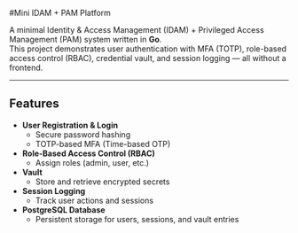 #Mini IDAM + PAM Platform

A minimal Identity & Access Management (IDAM) + Privileged Access Management (PAM) system written in **Go**.  
This project demonstrates user authentication with MFA (TOTP), role-based access control (RBAC), credential vault, and session logging — all without a frontend.

---

## Features

- **User Registration & Login**
  - Secure password hashing
  - TOTP-based MFA (Time-based OTP)
- **Role-Based Access Control (RBAC)**
  - Assign roles (admin, user, etc.)
- **Vault**
  - Store and retrieve encrypted secrets
- **Session Logging**
  - Track user actions and sessions
- **PostgreSQL Database**
  - Persistent storage for users, sessions, and vault entries
